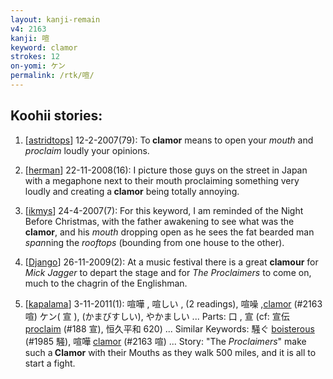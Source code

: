 ```yaml
---
layout: kanji-remain
v4: 2163
kanji: 喧
keyword: clamor
strokes: 12
on-yomi: ケン
permalink: /rtk/喧/
---
```


## Koohii stories: 

1) [<a href="http://kanji.koohii.com/profile/astridtops">astridtops</a>] 12-2-2007(79): To<strong> clamor</strong> means to open your <em>mouth</em> and <em>proclaim</em> loudly your opinions.

2) [<a href="http://kanji.koohii.com/profile/herman">herman</a>] 22-11-2008(16): I picture those guys on the street in Japan with a megaphone next to their mouth proclaiming something very loudly and creating a<strong> clamor</strong> being totally annoying.

3) [<a href="http://kanji.koohii.com/profile/ikmys">ikmys</a>] 24-4-2007(7): For this keyword, I am reminded of the Night Before Christmas, with the father awakening to see what was the<strong> clamor</strong>, and his <em>mouth</em> dropping open as he sees the fat bearded man <em>span</em>ning the <em>rooftops</em> (bounding from one house to the other).

4) [<a href="http://kanji.koohii.com/profile/Django">Django</a>] 26-11-2009(2): At a music festival there is a great <strong>clamour</strong> for <em>Mick Jagger</em> to depart the stage and for <em>The Proclaimers</em> to come on, much to the chagrin of the Englishman.

5) [<a href="http://kanji.koohii.com/profile/kapalama">kapalama</a>] 3-11-2011(1): 喧嘩 , 喧しい , (2 readings), 喧噪 ,<a href="../v4/2163.html">clamor</a> (#2163 喧) ケン( 宣 ), (かまびすしい), やかましい ... Parts: 口 , 宣 (cf: 宣伝 <a href="../v4/188.html">proclaim</a> (#188 宣), 恒久平和 620) ... Similar Keywords: 騒ぐ <a href="../v4/1985.html">boisterous</a> (#1985 騒), 喧嘩 <a href="../v4/2163.html">clamor</a> (#2163 喧) ... Story: &quot;The <em>Proclaimers</em>&quot; make such a<strong> Clamor</strong> with their Mouths as they walk 500 miles, and it is all to start a fight.

